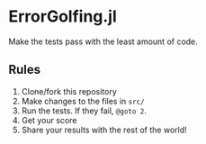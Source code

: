 # ErrorGolfing.jl

Make the tests pass with the least amount of code.

## Rules

1. Clone/fork this repository
2. Make changes to the files in `src/`
3. Run the tests.  If they fail, `@goto 2`.
4. Get your score
5. Share your results with the rest of the world!
